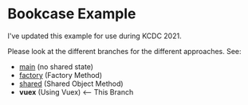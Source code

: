# Bookcase Example

I've updated this example for use during KCDC 2021.

Please look at the different branches for the different approaches. See:

- [main](/shawnwildermuth/bookcase-kcdc2021/tree/main) (no shared state)
- [factory](/shawnwildermuth/bookcase-kcdc2021/tree/factory) (Factory Method) 
- [shared](/shawnwildermuth/bookcase-kcdc2021/tree/shared) (Shared Object Method) 
- **vuex** (Using Vuex) <-- This Branch